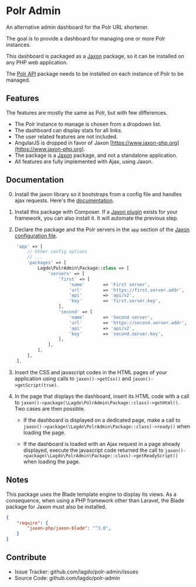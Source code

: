 Polr Admin
==========

An alternative admin dashboard for the Polr URL shortener.

The goal is to provide a dashboard for managing one or more Polr instances.

This dashboard is packaged as a [Jaxon](https://www.jaxon-php.org) package, so it can be installed on any PHP web application.

The [Polr API](https://github.com/lagdo/polr-api) package needs to be installed on each instance of Polr to be managed.

Features
--------

The features are mostly the same as Polr, but with few differences.

- The Polr instance to manage is chosen from a dropdown list.
- The dashboard can display stats for all links.
- The user related features are not included.
- AngularJS is dropped in favor of Jaxon [https://www.jaxon-php.org](https://www.jaxon-php.org).
- The package is a [Jaxon](https://www.jaxon-php.org) package, and not a standalone application.
- All features are fully implemented with Ajax, using Jaxon.

Documentation
-------------

0. Install the jaxon library so it bootstraps from a config file and handles ajax requests. Here's the [documentation](https://www.jaxon-php.org/docs/v3x/advanced/bootstrap.html).

1. Install this package with Composer. If a [Jaxon plugin](https://www.jaxon-php.org/docs/v3x/plugins/frameworks.html) exists for your framework, you can also install it. It will automate the previous step.

2. Declare the package and the Polr servers in the `app` section of the [Jaxon configuration file](https://www.jaxon-php.org/docs/v3x/advanced/bootstrap.html).

```php
    'app' => [
        // Other config options
        // ...
        'packages' => [
            Lagdo\PolrAdmin\Package::class => [
                'servers' => [
                    'first' => [
                        'name'       => 'First server',
                        'url'        => 'https://first.server.addr',
                        'api'        => 'api/v2',
                        'key'        => 'first.server.key',
                    ],
                    'second' => [
                        'name'       => 'Second server',
                        'url'        => 'https://second.server.addr',
                        'api'        => 'api/v2',
                        'key'        => 'second.server.key',
                    ],
                ],
            ],
        ],
    ],
```

3. Insert the CSS and javascript codes in the HTML pages of your application using calls to `jaxon()->getCss()` and `jaxon()->getScript(true)`.

4. In the page that displays the dashboard, insert its HTML code with a call to `jaxon()->package(\Lagdo\PolrAdmin\Package::class)->getHtml()`. Two cases are then possible.

    - If the dashboard is displayed on a dedicated page, make a call to `jaxon()->package(\Lagdo\PolrAdmin\Package::class)->ready()` when loading the page.

    - If the dashboard is loaded with an Ajax request in a page already displayed, execute the javascript code returned the call to `jaxon()->package(\Lagdo\PolrAdmin\Package::class)->getReadyScript()` when loading the page.


Notes
-----

This package uses the Blade template engine to display its views.
As a consequence, when using a PHP framework other than Laravel, the Blade package for Jaxon must also be installed.

```json
{
    "require": {
        "jaxon-php/jaxon-blade": "^3.0",
    }
}
```

Contribute
----------

- Issue Tracker: github.com/lagdo/polr-admin/issues
- Source Code: github.com/lagdo/polr-admin
